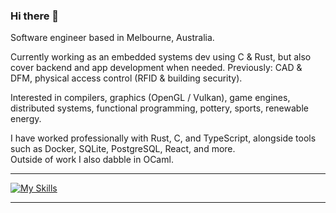 ### Hi there 👋

Software engineer based in Melbourne, Australia.

Currently working as an embedded systems dev using C & Rust, but also cover backend and app development when needed.
Previously: CAD & DFM, physical access control (RFID & building security).

Interested in compilers, graphics (OpenGL / Vulkan), game engines, distributed systems, functional programming, pottery, sports, renewable energy.  

I have worked professionally with Rust, C, and TypeScript, alongside tools such as Docker, SQLite, PostgreSQL, React, and more.  
Outside of work I also dabble in OCaml.

---

[![My Skills](https://skillicons.dev/icons?i=rust,c,ts,ocaml,sqlite,neovim,docker)](https://skillicons.dev)

---
